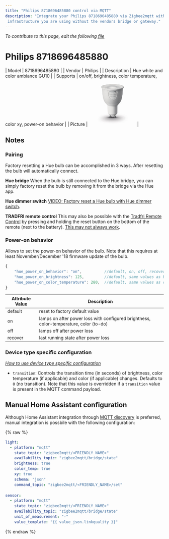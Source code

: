 ```yaml
---
title: "Philips 8718696485880 control via MQTT"
description: "Integrate your Philips 8718696485880 via Zigbee2mqtt with whatever smart home
 infrastructure you are using without the vendors bridge or gateway."
---
```


*To contribute to this page, edit the following
[file](https://github.com/Koenkk/zigbee2mqtt.io/blob/master/docs/devices/8718696485880.md)*

# Philips 8718696485880

| Model | 8718696485880  |
| Vendor  | Philips  |
| Description | Hue white and color ambiance GU10 |
| Supports | on/off, brightness, color temperature, color xy, power-on behavior |
| Picture | ![Philips 8718696485880](../images/devices/8718696485880.jpg) |

## Notes


### Pairing
Factory resetting a Hue bulb can be accomplished in 3 ways.
After resetting the bulb will automatically connect.

**Hue bridge**
When the bulb is still connected to the Hue bridge, you can simply factory reset the bulb
by removing it from the bridge via the Hue app.

**Hue dimmer switch**
[VIDEO: Factory reset a Hue bulb with Hue dimmer switch](https://www.youtube.com/watch?v=qvlEAELiJKs).

**TRADFRI remote control**
This may also be possible with the
[Tradfri Remote Control](https://www.ikea.com/us/en/images/products/tradfri-remote-control__0489469_PE623665_S4.JPG)
by pressing and holding the reset button on the bottom of the remote (next to the battery).
[This may not always work](https://github.com/Koenkk/zigbee2mqtt/issues/296#issuecomment-416923751).


### Power-on behavior
Allows to set the power-on behavior of the bulb.
Note that this requires at least November/December '18 firmware update of the bulb.
```js
{
    "hue_power_on_behavior": "on",          //default, on, off, recover, default = on
    "hue_power_on_brightness": 125,         //default, same values as brightness, default = 255
    "hue_power_on_color_temperature": 280,  //default, same values as color_temp, default = 366
}
```

Attribute Value | Description
----------------|-----------------------------------------------
default         | reset to factory default value
on              | lamps on after power loss with configured brightness, color-temperature, color (to-do)
off             | lamps off after power loss
recover         | last running state after power loss


### Device type specific configuration
*[How to use device type specific configuration](../information/configuration.md)*


* `transition`: Controls the transition time (in seconds) of brightness,
color temperature (if applicable) and color (if applicable) changes. Defaults to `0` (no transition).
Note that this value is overridden if a `transition` value is present in the MQTT command payload.


## Manual Home Assistant configuration
Although Home Assistant integration through [MQTT discovery](../integration/home_assistant) is preferred,
manual integration is possbile with the following configuration:


{% raw %}
```yaml
light:
  - platform: "mqtt"
    state_topic: "zigbee2mqtt/<FRIENDLY_NAME>"
    availability_topic: "zigbee2mqtt/bridge/state"
    brightness: true
    color_temp: true
    xy: true
    schema: "json"
    command_topic: "zigbee2mqtt/<FRIENDLY_NAME>/set"

sensor:
  - platform: "mqtt"
    state_topic: "zigbee2mqtt/<FRIENDLY_NAME>"
    availability_topic: "zigbee2mqtt/bridge/state"
    unit_of_measurement: "-"
    value_template: "{{ value_json.linkquality }}"
```
{% endraw %}


